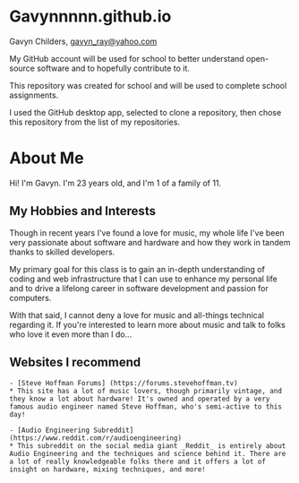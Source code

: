 # Gavynnnnn.github.io

Gavyn Childers, gavyn_ray@yahoo.com

My GitHub account will be used for school to better understand open-source software and to hopefully contribute to it.

This repository was created for school and will be used to complete school assignments.

I used the GitHub desktop app, selected to clone a repository, then chose this repository from the list of my repositories.


# About Me
Hi! I'm Gavyn. I'm 23 years old, and I'm 1 of a family of 11.

## My Hobbies and Interests
Though in recent years I've found a love for music, 
my whole life I've been very passionate about software and hardware and how they work in tandem thanks to skilled developers.

My primary goal for this class is to gain an in-depth understanding of coding and web infrastructure that I can use to enhance my personal life
and to drive a lifelong career in software development and passion for computers.

With that said, I cannot deny a love for music and all-things technical regarding it. If you're interested to learn more about music and talk to
folks who love it even more than I do...

## Websites I recommend
	- [Steve Hoffman Forums] (https://forums.stevehoffman.tv)
	* This site has a lot of music lovers, though primarily vintage, and they know a lot about hardware! It's owned and operated by a very famous audio engineer named Steve Hoffman, who's semi-active to this day!

	- [Audio Engineering Subreddit] (https://www.reddit.com/r/audioengineering)
	* This subreddit on the social media giant _Reddit_ is entirely about Audio Engineering and the techniques and science behind it. There are a lot of really knowledgeable folks there and it offers a lot of insight on hardware, mixing techniques, and more!